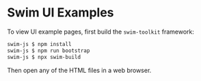 # Swim UI Examples

To view UI example pages, first build the `swim-toolkit` framework:

```sh
swim-js $ npm install
swim-js $ npm run bootstrap
swim-js $ npx swim-build
```

Then open any of the HTML files in a web browser.
